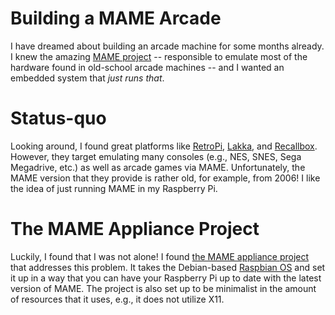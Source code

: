 # Building a MAME Arcade

I have dreamed about building an arcade machine for some months already. I knew
the amazing [MAME project](https://www.mamedev.org/) -- responsible to emulate
most of the hardware found in old-school arcade machines -- and I wanted an
embedded system that *just runs that*.

# Status-quo
Looking around, I found great platforms like
[RetroPi](https://retropie.org.uk/), [Lakka](https://www.lakka.tv/), and
[Recallbox](https://www.recalbox.com/). However, they target emulating many
consoles (e.g., NES, SNES, Sega Megadrive, etc.) as well as arcade games via
MAME. Unfortunately, the MAME version that they provide is rather old, for
example, from 2006! I like the idea of just running MAME in my Raspberry Pi.

# The MAME Appliance Project
Luckily, I found that I was not alone! I found [the MAME appliance
project](https://gist-github-com.translate.goog/sonicprod/f5a7bb10fb9ed1cc5124766831e120c4?_x_tr_sl=fr&_x_tr_tl=en&_x_tr_hl=fr)
that addresses this problem. It takes the Debian-based [Raspbian
OS](https://www.raspbian.org/) and set it up in a way that you can have your
Raspberry Pi up to date with the latest version of MAME. The project is also set
up to be minimalist in the amount of resources that it uses, e.g., it does not
utilize X11.
